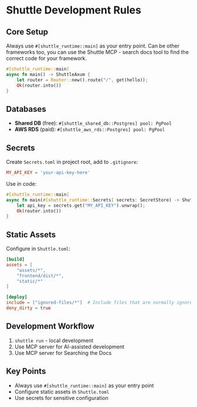 # Shuttle Development Rules

## Core Setup

Always use `#[shuttle_runtime::main]` as your entry point. Can be other frameworks too, you can use the Shuttle MCP - search docs tool to find the correct code for your framework.

```rust
#[shuttle_runtime::main]
async fn main() -> ShuttleAxum {
    let router = Router::new().route("/", get(hello));
    Ok(router.into())
}
```

## Databases

- **Shared DB** (free): `#[shuttle_shared_db::Postgres] pool: PgPool`
- **AWS RDS** (paid): `#[shuttle_aws_rds::Postgres] pool: PgPool`

## Secrets

Create `Secrets.toml` in project root, add to `.gitignore`:

```toml
MY_API_KEY = 'your-api-key-here'
```

Use in code:

```rust
#[shuttle_runtime::main]
async fn main(#[shuttle_runtime::Secrets] secrets: SecretStore) -> ShuttleAxum {
    let api_key = secrets.get("MY_API_KEY").unwrap();
    Ok(router.into())
}
```

## Static Assets

Configure in `Shuttle.toml`:

```toml
[build]
assets = [
    "assets/*",
    "frontend/dist/*",
    "static/*"
]

[deploy]
include = ["ignored-files/*"]  # Include files that are normally ignored by git
deny_dirty = true
```

## Development Workflow

1. `shuttle run` - local development
2. Use MCP server for AI-assisted development
3. Use MCP server for Searching the Docs

## Key Points

- Always use `#[shuttle_runtime::main]` as your entry point
- Configure static assets in `Shuttle.toml`
- Use secrets for sensitive configuration
